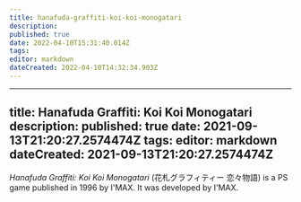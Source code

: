 ```yaml
---
title: hanafuda-graffiti-koi-koi-monogatari
description: 
published: true
date: 2022-04-10T15:31:40.014Z
tags: 
editor: markdown
dateCreated: 2022-04-10T14:32:34.903Z
---
```


---
title: Hanafuda Graffiti: Koi Koi Monogatari
description: 
published: true
date: 2021-09-13T21:20:27.2574474Z 
tags: 
editor: markdown
dateCreated: 2021-09-13T21:20:27.2574474Z
---
_Hanafuda Graffiti: Koi Koi Monogatari_ (<span lang='ja'>花札グラフィティー 恋々物語</span>) is a PS game published in 1996 by I'MAX.
It was developed by I'MAX.
